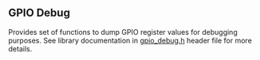 ## GPIO Debug

Provides set of functions to dump GPIO register values for debugging purposes.
See library documentation in [gpio_debug.h](include/gpio_debug.h) 
header file for more details.
